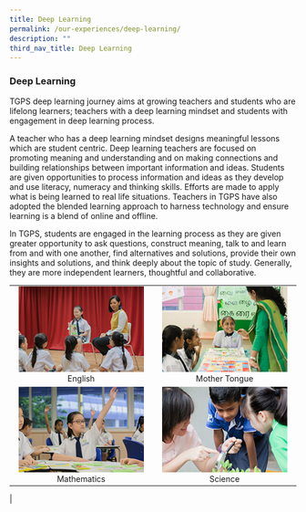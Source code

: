 ```yaml
---
title: Deep Learning
permalink: /our-experiences/deep-learning/
description: ""
third_nav_title: Deep Learning
---
```

### **Deep Learning**
TGPS deep learning journey aims at growing teachers and students who are lifelong learners; teachers with a deep learning mindset and students with engagement in deep learning process.   
  
A teacher who has a deep learning mindset designs meaningful lessons which are student centric. Deep learning teachers are focused on promoting meaning and understanding and on making connections and building relationships between important information and ideas. Students are given opportunities to process information and ideas as they develop and use literacy, numeracy and thinking skills. Efforts are made to apply what is being learned to real life situations. Teachers in TGPS have also adopted the blended learning approach to harness technology and ensure learning is a blend of online and offline.   
  
In TGPS, students are engaged in the learning process as they are given greater opportunity to ask questions, construct meaning, talk to and learn from and with one another, find alternatives and solutions, provide their own insights and solutions, and think deeply about the topic of study. Generally, they are more independent learners, thoughtful and collaborative.

|  |  |
|:---:|:---:|
| <img style="width:220px;height:150px;" src="/images/deeplearning1.jpg">English</a> | <img style="width:220px;height:150px;" src="/images/deeplearning2.jpg">Mother Tongue</a> |
| <img style="width:220px;height:150px;" src="/images/deeplearning3.jpg">Mathematics</a> | <img style="width:220px;height:150px;" src="/images/deeplearning4.jpg">Science</a> |
|
